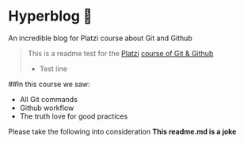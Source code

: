 # Hyperblog 🧠
An incredible blog for Platzi course about Git and Github
>This is a readme test for the [Platzi](https://platzi.com/) [course of Git & Github](https://platzi.com/cursos/git-github/)
> - Test line

##In this course we saw:
* All Git commands
* Github workflow
* The truth love for good practices

Please take the following into consideration **This readme.md is a joke**
